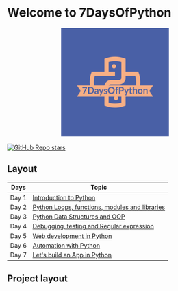 # Welcome to 7DaysOfPython

<p align="center">
 <img src="/images/logo/7DaysOfPython-logos.jpeg?raw=true" alt="90DaysOfDevOps Logo" width="50%" height="50%" />
</p>

[![GitHub Repo stars](https://img.shields.io/github/stars/rishabkumar7/7DaysOfPython)](https://github.com/rishabkumar7/7DaysOfPython)

## Layout

| Days      | Topic |
| ----------- | ----------- |
| Day 1   | [Introduction to Python](days/day1.md)       |
| Day 2   | [Python Loops, functions, modules and libraries](days/day2.md)        |
| Day 3   | [Python Data Structures and OOP](days/day3.md)       |
| Day 4   | [Debugging, testing and Regular expression](days/day4.md)        |
| Day 5   | [Web development in Python](days/day5.md)       |
| Day 6   | [Automation with Python](days/day6.md)        |
| Day 7   | [Let's build an App in Python](days/day7.md)        |

## Project layout

